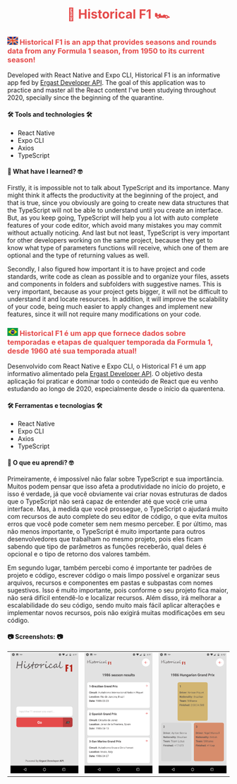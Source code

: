 <h1 align="center" style="color: #E54A4A;">🏁 Historical F1 🏎</h1>

<h3 style="color: #E54A4A;">
    <img src="screenshots/uk.png" alt="English" title="English" width="24" height="18" />
    Historical F1 is an app that provides seasons and rounds data from any Formula 1 season, from 1950 to its current season!
</h3>

<p>
    Developed with React Native and Expo CLI, Historical F1 is an informative app fed by <a href="http://ergast.com/mrd/">Ergast Developer API</a>. The goal of this application was to practice and master all the React content I've been studying throughout 2020, specially since the beginning of the quarantine.
</p>

<h4>🛠 Tools and technologies 🛠</h4>
<ul>
    <li>React Native</li>
    <li>Expo CLI</li>
    <li>Axios</li>
    <li>TypeScript</li>
</ul>

<h4>🤔 What have I learned? 🤓</h3>
<p>
    Firstly, it is impossible not to talk about TypeScript and its importance. Many might think it affects the productivity at the beginning of the project, and that is true, since you obviously are going to create new data structures that the TypeScript will not be able to understand until you create an interface. But, as you keep going, TypeScript will help you a lot with auto complete features of your code editor, which avoid many mistakes you may commit without actually noticing. And last but not least, TypeScript is very important for other developers working on the same project, because they get to know what type of parameters functions will receive, which one of them are optional and the type of returning values as well.
</p>
<p>
    Secondly, I also figured how important it is to have project and code standards, write code as clean as possible and to organize your files, assets and components in folders and subfolders with suggestive names. This is very important, because as your project gets bigger, it will not be difficult to understand it and locate resources. In addition, it will improve the scalability of your code, being much easier to apply changes and implement new features, since it will not require many modifications on your code.
</p>


<h3 style="color: #E54A4A;">
    <img src="screenshots/brazil.jpg" alt="English" title="English" width="24" height="18" />
    Historical F1 é um app que fornece dados sobre temporadas e etapas de qualquer temporada da Formula 1, desde 1960 até sua temporada atual!
</h3>

<p>
    Desenvolvido com React Native e Expo CLI, o Historical F1 é um app informativo alimentado pela <a href="http://ergast.com/mrd/">Ergast Developer API</a>. O objetivo desta aplicação foi praticar e dominar todo o conteúdo de React que eu venho estudando ao longo de 2020, especialmente desde o início da quarentena.
</p>

<h4>🛠 Ferramentas e tecnologias 🛠</h4>
<ul>
    <li>React Native</li>
    <li>Expo CLI</li>
    <li>Axios</li>
    <li>TypeScript</li>
</ul>

<h4>🤔 O que eu aprendi? 🤓</h3>
<p>
    Primeiramente, é impossível não falar sobre TypeScript e sua importância. Muitos podem pensar que isso afeta a produtividade no início do projeto, e isso é verdade, já que você obviamente vai criar novas estruturas de dados que o TypeScript não será capaz de entender até que você crie uma interface. Mas, à medida que você prossegue, o TypeScript o ajudará muito com recursos de auto complete do seu editor de código, o que evita muitos erros que você pode cometer sem nem mesmo perceber. E por último, mas não menos importante, o TypeScript é muito importante para outros desenvolvedores que trabalham no mesmo projeto, pois eles ficam sabendo que tipo de parâmetros as funções receberão, qual deles é opcional e o tipo de retorno dos valores também.
</p>
<p>
    Em segundo lugar, também percebi como é importante ter padrões de projeto e código, escrever código o mais limpo possível e organizar seus arquivos, recursos e componentes em pastas e subpastas com nomes sugestivos. Isso é muito importante, pois conforme o seu projeto fica maior, não será difícil entendê-lo e localizar recursos. Além disso, irá melhorar a escalabilidade do seu código, sendo muito mais fácil aplicar alterações e implementar novos recursos, pois não exigirá muitas modificações em seu código.
</p>

<h4>📷 Screenshots: 📷</h4>
<table>
    <tr>
        <td>
            <img
                src="screenshots/Home.png"
                alt="Home page"
                title="Home page"
            />
        </td>
        <td>
            <img
                src="screenshots/SeasonResults.png"
                alt="SeasonResults page"
                title="SeasonResults page"
            />
        </td>
        <td>
            <img
                src="screenshots/RoundResults.png"
                alt="RoundResults page"
                title="RoundResults page"
            />
        </td>
    </tr>
</table>